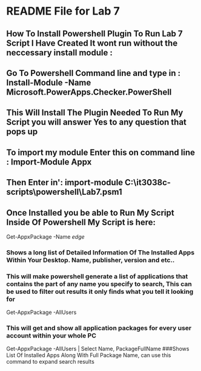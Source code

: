
# README File for Lab 7
## How To Install Powershell Plugin To Run Lab 7 Script I Have Created It wont run without the  neccessary install module :
## Go To Powershell Command line and type in : Install-Module -Name Microsoft.PowerApps.Checker.PowerShell 
## This Will Install The Plugin Needed To Run My Script you will answer Yes to any question that pops up
## To import my module Enter this on command line : Import-Module Appx         
## Then Enter in': import-module C:\it3038c-scripts\powershell\Lab7.psm1  
## Once Installed you be able to Run My Script Inside Of Powershell My Script is here:

Get-AppxPackage -Name *edge* 
### Shows a long list of  Detailed Information Of The Installed Apps Within Your Desktop. Name, publisher, version and etc..
### This will make powershell generate a list of applications that contains the part of any name you specify to search, This can be used to filter out results it only finds what you tell it looking for


Get-AppxPackage -AllUsers
### This will get and show all application packages for every user account within your whole PC



Get-AppxPackage -AllUsers | Select Name, PackageFullName
###Shows List Of Installed Apps Along With Full Package Name, can use this command to expand search results
